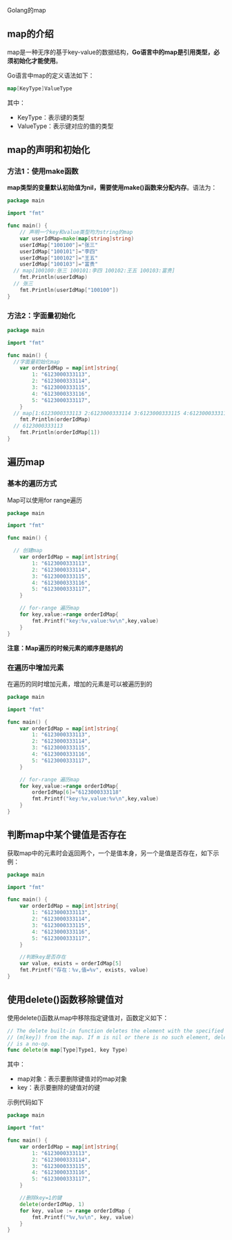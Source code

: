 Golang的map



##  map的介绍

map是一种无序的基于key-value的数据结构，**Go语言中的map是引用类型，必须初始化才能使用**。

Go语言中map的定义语法如下：

```go
map[KeyType]ValueType
```

其中：

- KeyType：表示键的类型
- ValueType：表示键对应的值的类型



## map的声明和初始化

### 方法1：使用make函数

**map类型的变量默认初始值为nil，需要使用make()函数来分配内存**。语法为：

```go
package main

import "fmt"

func main() {
	// 声明一个key和value类型均为string的map
	var userIdMap=make(map[string]string)
	userIdMap["100100"]="张三"
	userIdMap["100101"]="李四"
	userIdMap["100102"]="王五"
	userIdMap["100103"]="富贵"
  // map[100100:张三 100101:李四 100102:王五 100103:富贵]
	fmt.Println(userIdMap)
  // 张三
	fmt.Println(userIdMap["100100"])
}
```



### 方法2：字面量初始化

```go
package main

import "fmt"

func main() {
  //字面量初始化map
	var orderIdMap = map[int]string{
		1: "6123000333113",
		2: "6123000333114",
		3: "6123000333115",
		4: "6123000333116",
		5: "6123000333117",
	}
  // map[1:6123000333113 2:6123000333114 3:6123000333115 4:6123000333116 5:6123000333117]
	fmt.Println(orderIdMap)
  // 6123000333113
	fmt.Println(orderIdMap[1])
}
```



##  遍历map

### 基本的遍历方式

Map可以使用for range遍历

```go
package main

import "fmt"

func main() {

  // 创建map
	var orderIdMap = map[int]string{
		1: "6123000333113",
		2: "6123000333114",
		3: "6123000333115",
		4: "6123000333116",
		5: "6123000333117",
	}

	// for-range 遍历map
	for key,value:=range orderIdMap{
		fmt.Printf("key:%v,value:%v\n",key,value)
	}
}
```

**注意：Map遍历的时候元素的顺序是随机的**



### 在遍历中增加元素

在遍历的同时增加元素，增加的元素是可以被遍历到的

```go
package main

import "fmt"

func main() {
	var orderIdMap = map[int]string{
		1: "6123000333113",
		2: "6123000333114",
		3: "6123000333115",
		4: "6123000333116",
		5: "6123000333117",
	}

	// for-range 遍历map
	for key,value:=range orderIdMap{
		orderIdMap[6]="6123000333118"
		fmt.Printf("key:%v,value:%v\n",key,value)
	}
}
```



##  判断map中某个键值是否存在

获取map中的元素时会返回两个，一个是值本身，另一个是值是否存在，如下示例：

```go
package main

import "fmt"

func main() {
	var orderIdMap = map[int]string{
		1: "6123000333113",
		2: "6123000333114",
		3: "6123000333115",
		4: "6123000333116",
		5: "6123000333117",
	}

	//判断key是否存在
	var value, exists = orderIdMap[5]
	fmt.Printf("存在：%v,值=%v", exists, value)
}
```



##  使用delete()函数移除键值对

使用delete()函数从map中移除指定键值对，函数定义如下：

```go
// The delete built-in function deletes the element with the specified key
// (m[key]) from the map. If m is nil or there is no such element, delete
// is a no-op.
func delete(m map[Type]Type1, key Type)
```

其中：

- map对象：表示要删除键值对的map对象
- key：表示要删除的键值对的键



示例代码如下

```go
package main

import "fmt"

func main() {
	var orderIdMap = map[int]string{
		1: "6123000333113",
		2: "6123000333114",
		3: "6123000333115",
		4: "6123000333116",
		5: "6123000333117",
	}

	//删除key=1的键
	delete(orderIdMap, 1)
	for key, value := range orderIdMap {
		fmt.Printf("%v,%v\n", key, value)
	}
}
```

